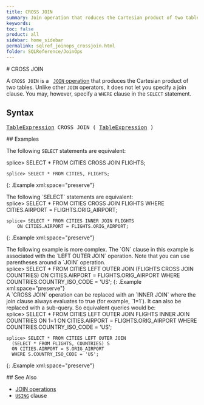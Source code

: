 ```yaml
---
title: CROSS JOIN
summary: Join operation that roduces the Cartesian product of two tables:&#160;it produces rows that combine each row from the first table with each row from the second table.
keywords:
toc: false
product: all
sidebar: home_sidebar
permalink: sqlref_joinops_crossjoin.html
folder: SQLReference/JoinOps
---
```

<section>
<div class="TopicContent" data-swiftype-index="true" markdown="1">
# CROSS JOIN

A `CROSS JOIN` is a &nbsp; [`JOIN` operation](sqlref_joinops_about.html) that
produces the Cartesian product of two tables. Unlike other `JOIN`
operators, it does not let you specify a join clause. You may, however,
specify a `WHERE` clause in the `SELECT` statement.

## Syntax

<div class="fcnWrapperWide"><pre class="FcnSyntax" xml:space="preserve">
<a href="sqlref_expressions_table.html">TableExpression</a> CROSS JOIN ( <a href="sqlref_expressions_table.html">TableExpression</a> )</pre>

</div>
## Examples

The following `SELECT` statements are equivalent:

<div class="preWrapper" markdown="1">
    splice> SELECT * FROM CITIES CROSS JOIN FLIGHTS;

    splice> SELECT * FROM CITIES, FLIGHTS;
{: .Example xml:space="preserve"}

</div>
The following `SELECT` statements are equivalent:

<div class="preWrapper" markdown="1">
    splice> SELECT * FROM CITIES CROSS JOIN FLIGHTS
       WHERE CITIES.AIRPORT = FLIGHTS.ORIG_AIRPORT;

    splice> SELECT * FROM CITIES INNER JOIN FLIGHTS
        ON CITIES.AIRPORT = FLIGHTS.ORIG_AIRPORT;
{: .Example xml:space="preserve"}

</div>
The following example is more complex. The `ON` clause in this example
is associated with the `LEFT OUTER JOIN` operation. Note that you can
use parentheses around a `JOIN` operation.

<div class="preWrapper" markdown="1">
    splice> SELECT * FROM CITIES LEFT OUTER JOIN
      (FLIGHTS CROSS JOIN COUNTRIES)
      ON CITIES.AIRPORT = FLIGHTS.ORIG_AIRPORT
      WHERE COUNTRIES.COUNTRY_ISO_CODE = 'US';
{: .Example xml:space="preserve"}

</div>
A `CROSS JOIN` operation can be replaced with an `INNER JOIN` where the
join clause always evaluates to true (for example, `1=1`). It can also
be replaced with a sub-query. So equivalent queries would be:

<div class="preWrapper" markdown="1">
    splice> SELECT * FROM CITIES LEFT OUTER JOIN
      FLIGHTS INNER JOIN COUNTRIES ON 1=1
      ON CITIES.AIRPORT = FLIGHTS.ORIG_AIRPORT
      WHERE COUNTRIES.COUNTRY_ISO_CODE = 'US';

    splice> SELECT * FROM CITIES LEFT OUTER JOIN
      (SELECT * FROM FLIGHTS, COUNTRIES) S
      ON CITIES.AIRPORT = S.ORIG_AIRPORT
      WHERE S.COUNTRY_ISO_CODE = 'US';
{: .Example xml:space="preserve"}

</div>
## See Also

* [JOIN operations](sqlref_joinops_intro.html)
* [`USING`](sqlref_clauses_using.html) clause

</div>
</section>
